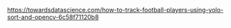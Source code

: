https://towardsdatascience.com/how-to-track-football-players-using-yolo-sort-and-opencv-6c58f71120b8
